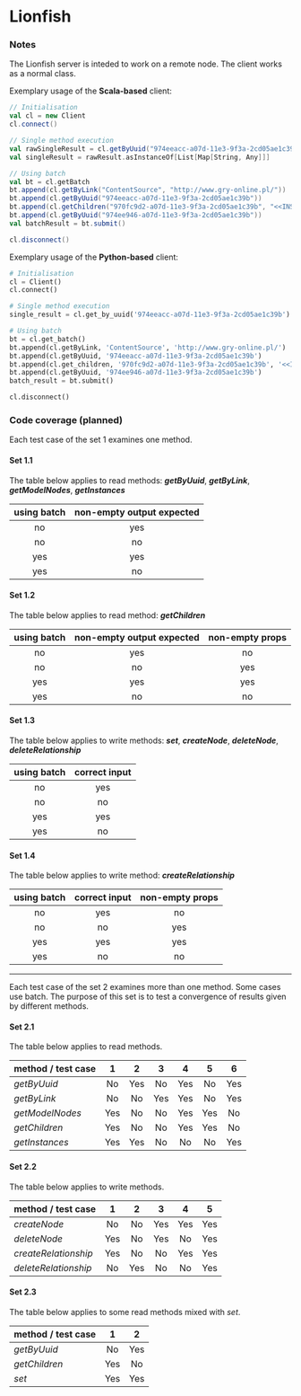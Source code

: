 Lionfish
===

### Notes

The Lionfish server is inteded to work on a remote node. The client works as a normal class.

Exemplary usage of the **Scala-based** client:

```scala
// Initialisation
val cl = new Client
cl.connect()

// Single method execution
val rawSingleResult = cl.getByUuid("974eeacc-a07d-11e3-9f3a-2cd05ae1c39b").run()
val singleResult = rawResult.asInstanceOf[List[Map[String, Any]]]

// Using batch
val bt = cl.getBatch
bt.append(cl.getByLink("ContentSource", "http://www.gry-online.pl/"))
bt.append(cl.getByUuid("974eeacc-a07d-11e3-9f3a-2cd05ae1c39b"))
bt.append(cl.getChildren("970fc9d2-a07d-11e3-9f3a-2cd05ae1c39b", "<<INSTANCE>>"))
bt.append(cl.getByUuid("974ee946-a07d-11e3-9f3a-2cd05ae1c39b"))
val batchResult = bt.submit()

cl.disconnect()
```

Exemplary usage of the **Python-based** client:

```python
# Initialisation
cl = Client()
cl.connect()

# Single method execution
single_result = cl.get_by_uuid('974eeacc-a07d-11e3-9f3a-2cd05ae1c39b')

# Using batch
bt = cl.get_batch()
bt.append(cl.getByLink, 'ContentSource', 'http://www.gry-online.pl/')
bt.append(cl.getByUuid, '974eeacc-a07d-11e3-9f3a-2cd05ae1c39b')
bt.append(cl.get_children, '970fc9d2-a07d-11e3-9f3a-2cd05ae1c39b', '<<INSTANCE>>')
bt.append(cl.getByUuid, '974ee946-a07d-11e3-9f3a-2cd05ae1c39b')
batch_result = bt.submit()

cl.disconnect()
```

### Code coverage (planned)

Each test case of the set 1 examines one method.

#### Set 1.1

The table below applies to read methods: **_getByUuid_**, **_getByLink_**, **_getModelNodes_**,
**_getInstances_**

| using batch | non-empty output expected |
| :---------: | :-----------------------: |
| no  | yes |
| no  | no  |
| yes | yes |
| yes | no  |

#### Set 1.2

The table below applies to read method: **_getChildren_**

| using batch | non-empty output expected | non-empty props |
| :---------: | :-----------------------: | :-------------: |
| no  | yes | no  |
| no  | no  | yes |
| yes | yes | yes |
| yes | no  | no  |

#### Set 1.3

The table below applies to write methods: **_set_**, **_createNode_**, **_deleteNode_**,
**_deleteRelationship_**

| using batch | correct input |
| :---------: | :-----------: |
| no  | yes |
| no  | no  |
| yes | yes |
| yes | no  |

#### Set 1.4

The table below applies to write method: **_createRelationship_**

| using batch | correct input | non-empty props |
| :---------: | :-----------: | :-------------: |
| no  | yes | no  |
| no  | no  | yes |
| yes | yes | yes |
| yes | no  | no  |

***

Each test case of the set 2 examines more than one method. Some cases use batch. The purpose of this set
is to test a convergence of results given by different methods.

#### Set 2.1

The table below applies to read methods.

| method / test case     | 1 | 2 | 3 | 4 | 5 | 6 |
| :--------------------- | :---: | :---: | :---: | :---: | :---: | :---: |
| _getByUuid_            | No  | Yes | No  | Yes | No  | Yes |
| _getByLink_            | No  | No  | Yes | Yes | No  | Yes |
| _getModelNodes_        | Yes | No  | No  | Yes | Yes | No  |
| _getChildren_          | Yes | No  | No  | Yes | Yes | No  |
| _getInstances_         | Yes | Yes | No  | No  | No  | Yes |

#### Set 2.2

The table below applies to write methods.

| method / test case     | 1 | 2 | 3 | 4 | 5 |
| :--------------------- | :---: | :---: | :---: | :---: | :---: |
| _createNode_           | No  | No  | Yes | Yes | Yes |
| _deleteNode_           | Yes | No  | Yes | No  | Yes |
| _createRelationship_   | Yes | No  | No  | Yes | Yes |
| _deleteRelationship_   | No  | Yes | No  | No  | Yes |

#### Set 2.3

The table below applies to some read methods mixed with _set_.

| method / test case     | 1 | 2 |
| :--------------------- | :---: | :---: |
| _getByUuid_           | No  | Yes |
| _getChildren_         | Yes | No  |
| _set_                 | Yes | Yes |
